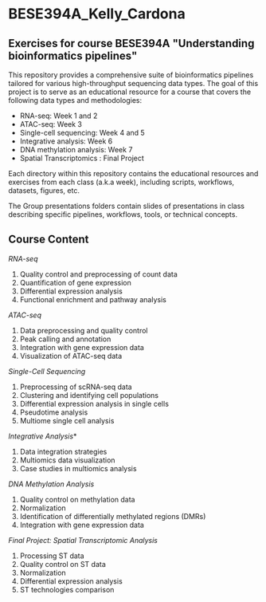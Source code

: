 # BESE394A_Kelly_Cardona
## Exercises for course BESE394A "Understanding bioinformatics pipelines" 

This repository provides a comprehensive suite of bioinformatics pipelines tailored for various high-throughput sequencing data types. The goal of this project is to serve as an educational resource for a course that covers the following data types and methodologies:

- RNA-seq: Week 1 and 2
- ATAC-seq: Week 3
- Single-cell sequencing: Week 4 and 5
- Integrative analysis: Week 6 
- DNA methylation analysis: Week 7
- Spatial Transcriptomics : Final Project

Each directory within this repository contains the educational resources and exercises from each class (a.k.a week), including scripts, workflows, datasets, figures, etc.

The Group presentations folders contain slides of presentations in class describing specific pipelines, workflows, tools, or technical concepts. 

## Course Content
*RNA-seq*
1. Quality control and preprocessing of count data
2. Quantification of gene expression
3. Differential expression analysis
4. Functional enrichment and pathway analysis

*ATAC-seq*
1. Data preprocessing and quality control
2. Peak calling and annotation
3. Integration with gene expression data
4. Visualization of ATAC-seq data

*Single-Cell Sequencing*
1. Preprocessing of scRNA-seq data
2. Clustering and identifying cell populations
3. Differential expression analysis in single cells
4. Pseudotime analysis
5. Multiome single cell analysis 

*Integrative Analysis**
1. Data integration strategies
2. Multiomics data visualization
3. Case studies in multiomics analysis

*DNA Methylation Analysis*
1. Quality control on methylation data
2. Normalization
3. Identification of differentially methylated regions (DMRs)
4. Integration with gene expression data

*Final Project: Spatial Transcriptomic Analysis*
1. Processing ST data
2. Quality control on ST data
3. Normalization
4. Differential expression analysis
5. ST technologies comparison


